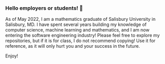 ### Hello employers or students! 👋

As of May 2022, I am a mathematics graduate of Salisbury University in Salisbury, MD. I have spent several years building my knowledge of computer science, machine learning and mathematics, and I am now entering the software engineering industry! Please feel free to explore my repositories, but if it is for class, I do not recommend copying! Use it for reference, as it will only hurt you and your success in the future.

Enjoy!
